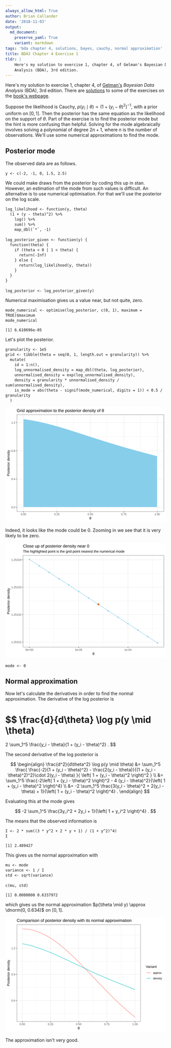 ```yaml
---
always_allow_html: True
author: Brian Callander
date: '2018-11-03'
output:
  md_document:
    preserve_yaml: True
    variant: markdown
tags: 'bda chapter 4, solutions, bayes, cauchy, normal approximation'
title: BDA3 Chapter 4 Exercise 1
tldr: |
    Here's my solution to exercise 1, chapter 4, of Gelman's Bayesian Data
    Analysis (BDA), 3rd edition.
---
```


Here's my solution to exercise 1, chapter 4, of
[Gelman's](https://andrewgelman.com/) *Bayesian Data Analysis* (BDA),
3rd edition. There are
[solutions](http://www.stat.columbia.edu/~gelman/book/solutions.pdf) to
some of the exercises on the [book's
webpage](http://www.stat.columbia.edu/~gelman/book/).

<!--more-->
<div style="display:none">

$\DeclareMathOperator{\dbinomial}{Binomial}  \DeclareMathOperator{\dbern}{Bernoulli}  \DeclareMathOperator{\dpois}{Poisson}  \DeclareMathOperator{\dnorm}{Normal}  \DeclareMathOperator{\dt}{t}  \DeclareMathOperator{\dcauchy}{Cauchy}  \DeclareMathOperator{\dexponential}{Exp}  \DeclareMathOperator{\duniform}{Uniform}  \DeclareMathOperator{\dgamma}{Gamma}  \DeclareMathOperator{\dinvgamma}{InvGamma}  \DeclareMathOperator{\invlogit}{InvLogit}  \DeclareMathOperator{\dinvchi}{InvChi2}  \DeclareMathOperator{\dnorminvchi}{NormInvChi2}  \DeclareMathOperator{\logit}{Logit}  \DeclareMathOperator{\ddirichlet}{Dirichlet}  \DeclareMathOperator{\dbeta}{Beta}$

</div>

Suppose the likelihood is Cauchy,
$p(y_i \mid \theta) \propto (1 + (y_i - \theta)^2)^{-1}$, with a prior
uniform on $[0, 1]$. Then the posterior has the same equation as the
likelihood on the support of $\theta$. Part of the exercise is to find
the posterior mode but the hint is more confusing than helpful. Solving
for the mode algebraically involves solving a polynomial of degree
$2n + 1$, where $n$ is the number of observations. We'll use some
numerical approximations to find the mode.

Posterior mode
--------------

The observed data are as follows.

``` {.r}
y <- c(-2, -1, 0, 1.5, 2.5)
```

We could make draws from the posterior by coding this up in stan.
However, an estimation of the mode from such values is difficult. An
alternative is to use numerical optimisation. For that we'll use the
posterior on the log scale.

``` {.r}
log_likelihood <- function(y, theta)
  (1 + (y - theta)^2) %>% 
    log() %>% 
    sum() %>% 
    map_dbl(`*`, -1)

log_posterior_given <- function(y) {
  function(theta) {
    if (theta < 0 | 1 < theta) {
      return(-Inf)
    } else {
      return(log_likelihood(y, theta))
    }
  }
}

log_posterior <- log_posterior_given(y)
```

Numerical maximisation gives us a value near, but not quite, zero.

``` {.r}
mode_numerical <- optimise(log_posterior, c(0, 1), maximum = TRUE)$maximum
mode_numerical
```

    [1] 6.610696e-05

Let's plot the posterior.

``` {.r}
granularity <- 1e5
grid <- tibble(theta = seq(0, 1, length.out = granularity)) %>% 
  mutate(
    id = 1:n(),
    log_unnormalised_density = map_dbl(theta, log_posterior),
    unnormalised_density = exp(log_unnormalised_density),
    density = granularity * unnormalised_density / sum(unnormalised_density),
    is_mode = abs(theta - signif(mode_numerical, digits = 1)) < 0.5 / granularity
  ) 
```

![](chapter_04_exercise_01_files/figure-markdown/grid_plot-1..svg)

Indeed, it looks like the mode could be 0. Zooming in we see that it is
very likely to be zero.

![](chapter_04_exercise_01_files/figure-markdown/closeup-1..svg)

``` {.r}
mode <- 0
```

Normal approximation
--------------------

Now let's calculate the derivatives in order to find the normal
approximation. The derivative of the log posterior is

$$
\frac{d}{d\theta} \log p(y \mid \theta)
=
2 \sum_1^5 \frac{y_i - \theta}{1 + (y_i - \theta)^2}
.
$$

The second derivative of the log posterior is

$$
\begin{align}
\frac{d^2}{d\theta^2} \log p(y \mid \theta)
&=
\sum_1^5
\frac{
  \frac{-2}{1 + (y_i - \theta)^2} - \frac{2(y_i - \theta)}{(1 + (y_i - \theta)^2)^2}\cdot 2(y_i - \theta)
}{
  \left( 1 + (y_i - \theta)^2 \right)^2
}
\\
&=
\sum_1^5
\frac{-2\left( 1 + (y_i - \theta)^2 \right)^2 - 4 (y_i - \theta)^2}{\left( 1 + (y_i - \theta)^2 \right)^4}
\\
&=
-2
\sum_1^5
\frac{3(y_i - \theta)^2 + 2(y_i - \theta) + 1}{\left( 1 + (y_i - \theta)^2 \right)^4}
.
\end{align}
$$

Evaluating this at the mode gives

$$
-2 \sum_1^5 \frac{3y_i^2 + 2y_i + 1}{\left( 1 + y_i^2 \right)^4}
.
$$

The means that the observed information is

``` {.r}
I <- 2 * sum((3 * y^2 + 2 * y + 1) / (1 + y^2)^4)
I
```

    [1] 2.489427

This gives us the normal approximation with

``` {.r}
mu <- mode
variance <- 1 / I
std <- sqrt(variance)

c(mu, std)
```

    [1] 0.0000000 0.6337972

which gives us the normal approximation
$p(\theta \mid y) \approx \dnorm(0, 0.634)$ on $[0, 1]$.

![](chapter_04_exercise_01_files/figure-markdown/approx_plot-1..svg)

The approximation isn't very good.
